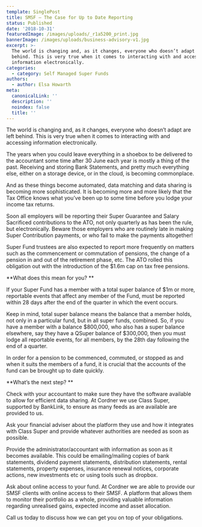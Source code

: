 ```yaml
---
template: SinglePost
title: SMSF – The Case for Up to Date Reporting
status: Published
date: '2018-10-31'
featuredImage: /images/uploads/_r1a5200_print.jpg
bannerImage: /images/uploads/business-advisory-v1.jpg
excerpt: >-
  The world is changing and, as it changes, everyone who doesn’t adapt are left
  behind. This is very true when it comes to interacting with and accessing
  information electronically.
categories:
  - category: Self Managed Super Funds
authors:
  - author: Elsa Howarth
meta:
  canonicalLink: ''
  description: ''
  noindex: false
  title: ''
---
```


The world is changing and, as it changes, everyone who doesn’t adapt are left behind. This is very true when it comes to interacting with and accessing information electronically.

The years when you could leave everything in a shoebox to be delivered to the accountant some time after 30 June each year is mostly a thing of the past. Receiving and storing Bank Statements, and pretty much everything else, either on a storage device, or in the cloud, is becoming commonplace.

And as these things become automated, data matching and data sharing is becoming more sophisticated. It is becoming more and more likely that the Tax Office knows what you’ve been up to some time before you lodge your income tax returns.

Soon all employers will be reporting their Super Guarantee and Salary Sacrificed contributions to the ATO, not only quarterly as has been the rule, but electronically. Beware those employers who are routinely late in making Super Contribution payments, or who fail to make the payments altogether!

Super Fund trustees are also expected to report more frequently on matters such as the commencement or commutation of pensions, the change of a pension in and out of the retirement phase, etc. The ATO rolled this obligation out with the introduction of the $1.6m cap on tax free pensions.

**What does this mean for you?
**

If your Super Fund has a member with a total super balance of $1m or more, reportable events that affect any member of the Fund, must be reported within 28 days after the end of the quarter in which the event occurs.

Keep in mind, total super balance means the balance that a member holds, not only in a particular fund, but in all super funds, combined. So, if you have a member with a balance $800,000, who also has a super balance elsewhere, say they have a QSuper balance of $300,000, then you must lodge all reportable events, for all members, by the 28th day following the end of a quarter.

In order for a pension to be commenced, commuted, or stopped as and when it suits the members of a fund, it is crucial that the accounts of the fund can be brought up to date quickly.

**What’s the next step?
**

Check with your accountant to make sure they have the software available to allow for efficient data sharing. At Cordner we use Class Super, supported by BankLink, to ensure as many feeds as are available are provided to us.

Ask your financial adviser about the platform they use and how it integrates with Class Super and provide whatever authorities are needed as soon as possible.

Provide the administrator/accountant with information as soon as it becomes available. This could be emailing/mailing copies of bank statements, dividend payment statements, distribution statements, rental statements, property expenses, insurance renewal notices, corporate actions, new investments etc or using tools such as dropbox.

Ask about online access to your fund. At Cordner we are able to provide our SMSF clients with online access to their SMSF. A platform that allows them to monitor their portfolio as a whole, providing valuable information regarding unrealised gains, expected income and asset allocation.

Call us today to discuss how we can get you on top of your obligations.
